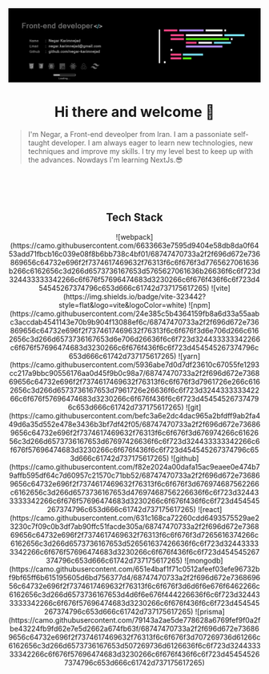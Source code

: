 <img src="/git-cover2.jpg"/>

<h1 align="center">Hi there and welcome 👋</h1> 

> I'm Negar, a Front-end deveolper from Iran. I am a passoniate self-taught developer. I am always eager to learn new technologies, new techniques and improve my skills. I try my level best to keep up with the advances. Nowdays I'm learning NextJs.😎

<br/>
<br/>
<br/>

<h2 align="center">Tech Stack</h2> 

<section align="center">  
![webpack](https://camo.githubusercontent.com/6633663e7595d9404e58db8da0f6453add71fbcb16c039e08f8b6bb738c4bf01/68747470733a2f2f696d672e736869656c64732e696f2f7374617469632f76313f6c6f676f3d7765627061636b266c6162656c3d266d6573736167653d5765627061636b26636f6c6f723d324433333342266c6f676f57696474683d3230266c6f676f436f6c6f723d454545267374796c653d666c61742d737175617265)
![vite](https://img.shields.io/badge/vite-323442?style=flat&logo=vite&logoColor=white)
![npm](https://camo.githubusercontent.com/24e385c5b4364159fb8a6d33a55aabc3accdab4541143e70b9b904f13088ef6c/68747470733a2f2f696d672e736869656c64732e696f2f7374617469632f76313f6c6f676f3d6e706d266c6162656c3d266d6573736167653d6e706d26636f6c6f723d324433333342266c6f676f57696474683d3230266c6f676f436f6c6f723d454545267374796c653d666c61742d737175617265)
![yarn](https://camo.githubusercontent.com/5936abe7d0d7df23610c67055fe1293cc217a9bbc90556176aa0d45f9b0c98a7/68747470733a2f2f696d672e736869656c64732e696f2f7374617469632f76313f6c6f676f3d7961726e266c6162656c3d266d6573736167653d7961726e26636f6c6f723d324433333342266c6f676f57696474683d3230266c6f676f436f6c6f723d454545267374796c653d666c61742d737175617265)
![git](https://camo.githubusercontent.com/befc3a6e2dc4dac965a2bfdff9ab2fa449d6a35d552e478e3436b3bf7df42f05/68747470733a2f2f696d672e736869656c64732e696f2f7374617469632f76313f6c6f676f3d676974266c6162656c3d266d6573736167653d67697426636f6c6f723d324433333342266c6f676f57696474683d3230266c6f676f436f6c6f723d454545267374796c653d666c61742d737175617265)
![github](https://camo.githubusercontent.com/f82e2024a00dafa15ac9eaee0e474b79affb595df64c7d60957c21570c71bb52/68747470733a2f2f696d672e736869656c64732e696f2f7374617469632f76313f6c6f676f3d676974687562266c6162656c3d266d6573736167653d47697468756226636f6c6f723d324433333342266c6f676f57696474683d3230266c6f676f436f6c6f723d454545267374796c653d666c61742d737175617265)
![react](https://camo.githubusercontent.com/631c168ca72260cdd6493575529ae23230c7f09c0b3df7ab90ffc51facde305a/68747470733a2f2f696d672e736869656c64732e696f2f7374617469632f76313f6c6f676f3d7265616374266c6162656c3d266d6573736167653d526561637426636f6c6f723d324433333342266c6f676f57696474683d3230266c6f676f436f6c6f723d454545267374796c653d666c61742d737175617265)
![mongodb](https://camo.githubusercontent.com/651e4baf1f71c0512afeef03efe96732bf9bf65ff6b615195605d6bd756377d4/68747470733a2f2f696d672e736869656c64732e696f2f7374617469632f76313f6c6f676f3d6d6f6e676f6462266c6162656c3d266d6573736167653d4d6f6e676f444226636f6c6f723d324433333342266c6f676f57696474683d3230266c6f676f436f6c6f723d454545267374796c653d666c61742d737175617265)
![prisma](https://camo.githubusercontent.com/79143a2ae5de778628a6769fef9f0a2fbe43224fb9fd62e7e5d2662a674fb63f/68747470733a2f2f696d672e736869656c64732e696f2f7374617469632f76313f6c6f676f3d707269736d61266c6162656c3d266d6573736167653d507269736d6126636f6c6f723d324433333342266c6f676f57696474683d3230266c6f676f436f6c6f723d454545267374796c653d666c61742d737175617265)
</section>

